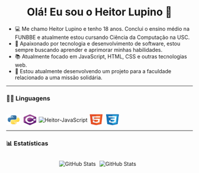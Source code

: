 <h1 align="center">Olá! Eu sou o Heitor Lupino 👋</h1>

- 💻 Me chamo Heitor Lupino e tenho 18 anos. Conclui o ensino médio na FUNBBE e atualmente estou cursando Ciência da Computação na USC. 
- 🚀 Apaixonado por tecnologia e desenvolvimento de software, estou sempre buscando aprender e aprimorar minhas habilidades.
- 📚 Atualmente focado em JavaScript, HTML, CSS e outras tecnologias web.
- 🔭 Estou atualmente desenvolvendo um projeto para a faculdade relacionado a uma missão solidária.

---

### 👨‍💻 Linguagens
<div style="display: incline_block"><br>
  <img align="center" alt="Heitor-Python" title="Python" height="30" width="40" src="https://raw.githubusercontent.com/devicons/devicon/master/icons/python/python-original.svg"/>
  <img align="center" alt="Heitor-CSharp" title="C#" height="30" width="40" src="https://raw.githubusercontent.com/devicons/devicon/master/icons/csharp/csharp-original.svg"/>
  <img align="center" alt="Heitor-JavaScript" title="JavaScript" height="30" width="40" src="https://cdn.jsdelivr.net/gh/devicons/devicon@latest/icons/javascript/javascript-original.svg"/>  
  <img align="center" alt="Heitor-HTML" title="HTML5" height="30" width="40" src="https://raw.githubusercontent.com/devicons/devicon/master/icons/html5/html5-original.svg"/>
  <img align="center" alt="Heitor-CSS" title="CSS" height="30" width="40" src="https://raw.githubusercontent.com/devicons/devicon/master/icons/css3/css3-original.svg"/>
</div>

---

### 📊 Estatísticas
<div style="display: flex; align-items: center; justify-content: center;">
  <img
    align="left"
    alt="GitHub Stats"
    height="160px"
    style="padding-right: 10px;"
    src="https://github-readme-stats.vercel.app/api?username=heitorlupino&show_icons=true&theme=dark&include_all_commits=true&count_private=true"
  />
  
  <img
    align="left"
    alt="GitHub Stats"
    height="160px"
    style="padding-right: 10px;"
    src="https://github-readme-stats.vercel.app/api/top-langs/?username=heitorlupino&layout=compact&langs_count=9&theme=dark"
  />
</div>
